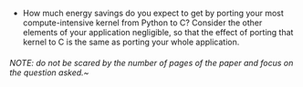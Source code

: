 
+ How much energy savings do you expect to get by porting your most compute-intensive kernel from Python to C? Consider the other elements of your application negligible, so that the effect of porting that kernel to C is the same as porting your whole application.

###### NOTE: do not be scared by the number of pages of the paper and focus on the question asked.~